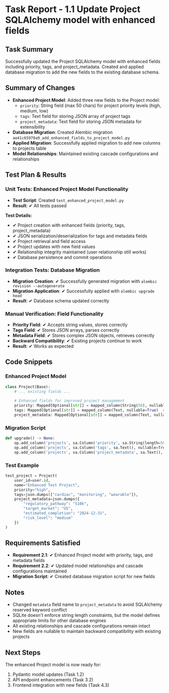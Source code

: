 # Task Report - 1.1 Update Project SQLAlchemy model with enhanced fields

## Task Summary
Successfully updated the Project SQLAlchemy model with enhanced fields including priority, tags, and project_metadata. Created and applied database migration to add the new fields to the existing database schema.

## Summary of Changes

- **Enhanced Project Model**: Added three new fields to the Project model:
  - `priority`: String field (max 50 chars) for project priority levels (high, medium, low)
  - `tags`: Text field for storing JSON array of project tags
  - `project_metadata`: Text field for storing JSON metadata for extensibility
- **Database Migration**: Created Alembic migration `ae41c65970a9_add_enhanced_fields_to_project_model.py`
- **Applied Migration**: Successfully applied migration to add new columns to projects table
- **Model Relationships**: Maintained existing cascade configurations and relationships

## Test Plan & Results

### Unit Tests: Enhanced Project Model Functionality
- **Test Script**: Created `test_enhanced_project_model.py`
- **Result**: ✔ All tests passed

**Test Details:**
- ✔ Project creation with enhanced fields (priority, tags, project_metadata)
- ✔ JSON serialization/deserialization for tags and metadata fields
- ✔ Project retrieval and field access
- ✔ Project updates with new field values
- ✔ Relationship integrity maintained (user relationship still works)
- ✔ Database persistence and commit operations

### Integration Tests: Database Migration
- **Migration Creation**: ✔ Successfully generated migration with `alembic revision --autogenerate`
- **Migration Application**: ✔ Successfully applied with `alembic upgrade head`
- **Result**: ✔ Database schema updated correctly

### Manual Verification: Field Functionality
- **Priority Field**: ✔ Accepts string values, stores correctly
- **Tags Field**: ✔ Stores JSON arrays, parses correctly
- **Metadata Field**: ✔ Stores complex JSON objects, retrieves correctly
- **Backward Compatibility**: ✔ Existing projects continue to work
- **Result**: ✔ Works as expected

## Code Snippets

### Enhanced Project Model
```python
class Project(Base):
    # ... existing fields ...
    
    # Enhanced fields for improved project management
    priority: Mapped[Optional[str]] = mapped_column(String(50), nullable=True)  # high, medium, low
    tags: Mapped[Optional[str]] = mapped_column(Text, nullable=True)  # JSON array of tags
    project_metadata: Mapped[Optional[str]] = mapped_column(Text, nullable=True)  # JSON metadata for extensibility
```

### Migration Script
```python
def upgrade() -> None:
    op.add_column('projects', sa.Column('priority', sa.String(length=50), nullable=True))
    op.add_column('projects', sa.Column('tags', sa.Text(), nullable=True))
    op.add_column('projects', sa.Column('project_metadata', sa.Text(), nullable=True))
```

### Test Example
```python
test_project = Project(
    user_id=user.id,
    name="Enhanced Test Project",
    priority="high",
    tags=json.dumps(["cardiac", "monitoring", "wearable"]),
    project_metadata=json.dumps({
        "regulatory_pathway": "510k",
        "target_market": "US",
        "estimated_completion": "2024-12-31",
        "risk_level": "medium"
    })
)
```

## Requirements Satisfied

- **Requirement 2.1**: ✔ Enhanced Project model with priority, tags, and metadata fields
- **Requirement 2.2**: ✔ Updated model relationships and cascade configurations maintained
- **Migration Script**: ✔ Created database migration script for new fields

## Notes

- Changed `metadata` field name to `project_metadata` to avoid SQLAlchemy reserved keyword conflict
- SQLite doesn't enforce string length constraints, but the model defines appropriate limits for other database engines
- All existing relationships and cascade configurations remain intact
- New fields are nullable to maintain backward compatibility with existing projects

## Next Steps

The enhanced Project model is now ready for:
1. Pydantic model updates (Task 1.2)
2. API endpoint enhancements (Task 3.2)
3. Frontend integration with new fields (Task 4.3)